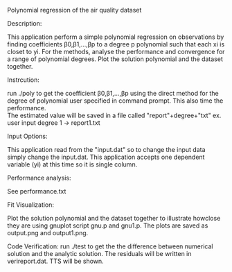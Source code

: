 

  Polynomial regression of the air quality dataset
  

  Description:
 
  This application perform a simple polynomial regression on observations 
  by finding coefficients β0,β1,...,βp to a degree p polynomial such that each xi is closet to yi. 
  For the methods, analyse the performance and convergence for a range of polynomial degrees.
  Plot the solution polynomial and the dataset together.



  Instrcution:
    
  run ./poly to get the coefficient β0,β1,...,βp using the direct method for the degree 
  of polynomial user specified in command prompt. This also time the performance.  
  The estimated value will be saved in a file called "report"+degree+"txt"
  ex. user input degree 1 -> report1.txt


  Input Options:
 
  This application read from the "input.dat" so to change the input data simply change the input.dat.
  This application accepts one dependent variable (yi) at this time so it is single column. 


  Performance analysis:

  See performance.txt


  Fit Visualization:  

  Plot the solution polynomial and the dataset together to illustrate howclose 
  they are using gnuplot script gnu.p and gnu1.p. The plots are saved as 
  output.png and output1.png.   

  
  Code Verification:
  run ./test to get the the difference between numerical solution and the 
  analytic solution. The residuals will be written in verireport.dat. TTS will be shown.

 


   

   

